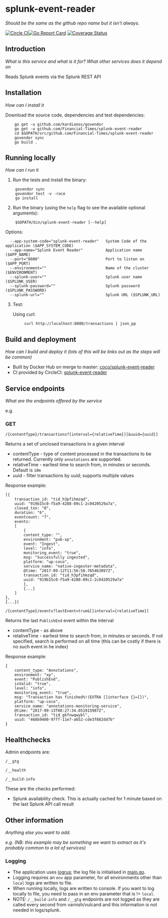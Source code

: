 # splunk-event-reader
_Should be the same as the github repo name but it isn't always._

[![Circle CI](https://circleci.com/gh/Financial-Times/splunk-event-reader/tree/master.png?style=shield)](https://circleci.com/gh/Financial-Times/splunk-event-reader/tree/master)[![Go Report Card](https://goreportcard.com/badge/github.com/Financial-Times/splunk-event-reader)](https://goreportcard.com/report/github.com/Financial-Times/splunk-event-reader) [![Coverage Status](https://coveralls.io/repos/github/Financial-Times/splunk-event-reader/badge.svg)](https://coveralls.io/github/Financial-Times/splunk-event-reader)

## Introduction

_What is this service and what is it for? What other services does it depend on_

Reads Splunk events via the Splunk REST API

## Installation
      
_How can I install it_

Download the source code, dependencies and test dependencies:

        go get -u github.com/kardianos/govendor
        go get -u github.com/Financial-Times/splunk-event-reader
        cd $GOPATH/src/github.com/Financial-Times/splunk-event-reader
        govendor sync
        go build .

## Running locally
_How can I run it_

1. Run the tests and install the binary:

        govendor sync
        govendor test -v -race
        go install

2. Run the binary (using the `help` flag to see the available optional arguments):

        $GOPATH/bin/splunk-event-reader [--help]

Options:

      --app-system-code="splunk-event-reader"   System Code of the application ($APP_SYSTEM_CODE)
      --app-name="Splunk Event Reader"          Application name ($APP_NAME)
      --port="8080"                             Port to listen on ($APP_PORT)
      --environment=""                          Name of the cluster ($ENVIRONMENT)
      --splunk-user=""                          Splunk user name ($SPLUNK_USER)
      --splunk-password=""                      Splunk password ($SPLUNK_PASSWORD)
      --splunk-url=""                           Splunk URL ($SPLUNK_URL)
        
3. Test:

    Using curl:

            curl http://localhost:8080/transactions | json_pp

## Build and deployment
_How can I build and deploy it (lots of this will be links out as the steps will be common)_

* Built by Docker Hub on merge to master: [coco/splunk-event-reader](https://hub.docker.com/r/coco/splunk-event-reader/)
* CI provided by CircleCI: [splunk-event-reader](https://circleci.com/gh/Financial-Times/splunk-event-reader)

## Service endpoints
_What are the endpoints offered by the service_

e.g.
### GET

`/{contentType}/transactions?[interval={relativeTime}][&uuid={uuid}]`

Returns a set of unclosed transactions in a given interval
* contentType - type of content processed in the transactions to be returned. Currently only `annotations` are supported.
* relativeTime - earliest time to search from, in minutes or seconds. Default is `10m`
* uuid - filter transactions by uuid; supports multiple values

Response example:
```
[{
    transaction_id: "tid_h3pfihmzqd",
    uuid: "919b15c0-f5a9-4288-89c1-2c0420529a7a",
    closed_txn: "0",
    duration: "6",
    eventcount: "7",
    events: 
    [
        {
        content_type: "",
        environment: "pub-xp",
        event: "Ingest",
        level: "info",
        monitoring_event: "true",
        msg: "Successfully ingested",
        platform: "up-coco",
        service_name: "native-ingester-metadata",
        @time: "2017-09-12T11:56:50.765463097Z",
        transaction_id: "tid_h3pfihmzqd",
        uuid: "919b15c0-f5a9-4288-89c1-2c0420529a7a"
        },
        {...}
    ]
},
{...}]
```

`/{contentType}/events?lastEvent=true&[]interval={relativeTime}]`

Returns the last `PublishEnd` event within the interval

* contentType - as above
* relativeTime - earliest time to search from, in minutes or seconds. If not specified, search is performed on all time (this can be costly if there is no such event in he index)

Response example:
```
{
    content_type: "Annotations",
    environment: "xp",
    event: "PublishEnd",
    isValid: "true",
    level: "info",
    monitoring_event: "true",
    msg: "Transaction has finished%!(EXTRA []interface {}=[])",
    platform: "up-coco",
    service_name: "annotations-monitoring-service",
    @time: "2017-09-13T08:27:34.051915987Z",
    transaction_id: "tid_gkfnwqwybl",
    uuid: "468b9400-97ff-11e7-a652-cde3f882dd7b"
}
```

## Healthchecks
Admin endpoints are:

`/__gtg`

`/__health`

`/__build-info`


These are the checks performed:

* Splunk availability check. This is actually cached for 1 minute based on the last Splunk API call result

## Other information
_Anything else you want to add._

_e.g. (NB: this example may be something we want to extract as it's probably common to a lot of services)_

### Logging

* The application uses [logrus](https://github.com/Sirupsen/logrus); the log file is initialised in [main.go](main.go).
* Logging requires an `env` app parameter, for all environments other than `local` logs are written to file.
* When running locally, logs are written to console. If you want to log locally to file, you need to pass in an env parameter that is != `local`.
* NOTE: `/__build-info` and `/__gtg` endpoints are not logged as they are called every second from varnish/vulcand and this information is not needed in logs/splunk.
